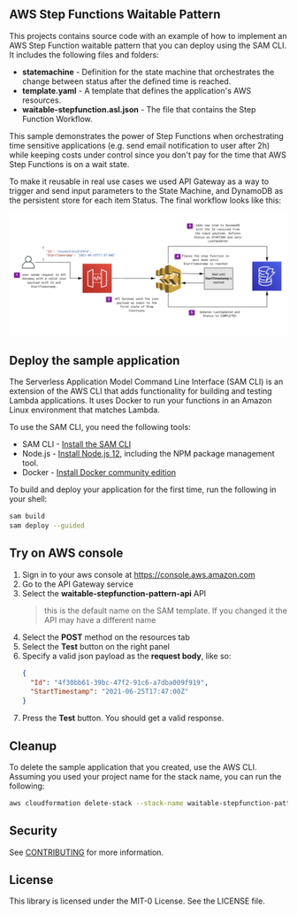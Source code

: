 ## AWS Step Functions Waitable Pattern

This projects contains source code with an example of how to implement an AWS Step Function waitable pattern that you can deploy using the SAM CLI. It includes the following files and folders:

- **statemachine** - Definition for the state machine that orchestrates the change between status after the defined time is reached.
- **template.yaml** - A template that defines the application's AWS resources.
- **waitable-stepfunction.asl.json** - The file that contains the Step Function Workflow.

This sample demonstrates the power of Step Functions when orchestrating time sensitive applications (e.g. send email notification to user after 2h) while keeping costs under control since you don't pay for the time that AWS Step Functions is on a wait state.

To make it reusable in real use cases we used API Gateway as a way to trigger and send input parameters to the State Machine, and DynamoDB as the persistent store for each item Status. The final workflow looks like this:

![stepfunctions_graph](/images/workflow.png)


## Deploy the sample application

The Serverless Application Model Command Line Interface (SAM CLI) is an extension of the AWS CLI that adds functionality for building and testing Lambda applications. It uses Docker to run your functions in an Amazon Linux environment that matches Lambda.

To use the SAM CLI, you need the following tools:

* SAM CLI - [Install the SAM CLI](https://docs.aws.amazon.com/serverless-application-model/latest/developerguide/serverless-sam-cli-install.html)
* Node.js - [Install Node.js 12](https://nodejs.org/en/), including the NPM package management tool.
* Docker - [Install Docker community edition](https://hub.docker.com/search/?type=edition&offering=community)

To build and deploy your application for the first time, run the following in your shell:

```bash
sam build
sam deploy --guided
```

## Try on AWS console

1. Sign in to your aws console at https://console.aws.amazon.com
2. Go to the API Gateway service
3. Select the **waitable-stepfunction-pattern-api** API 
   > this is the default name on the SAM template. If you changed it the API may have a different name
4. Select the **POST** method on the resources tab
5. Select the **Test** button on the right panel
6. Specify a valid json payload as the **request body**, like so:
    ```json
    {
      "Id": "4f30bb61-39bc-47f2-91c6-a7dba009f919",
      "StartTimestamp": "2021-06-25T17:47:00Z"
    }
    ```
7. Press the **Test** button. 
You should get a valid response.

## Cleanup

To delete the sample application that you created, use the AWS CLI. Assuming you used your project name for the stack name, you can run the following:

```bash
aws cloudformation delete-stack --stack-name waitable-stepfunction-pattern
```

## Security

See [CONTRIBUTING](CONTRIBUTING.md#security-issue-notifications) for more information.

## License

This library is licensed under the MIT-0 License. See the LICENSE file.


